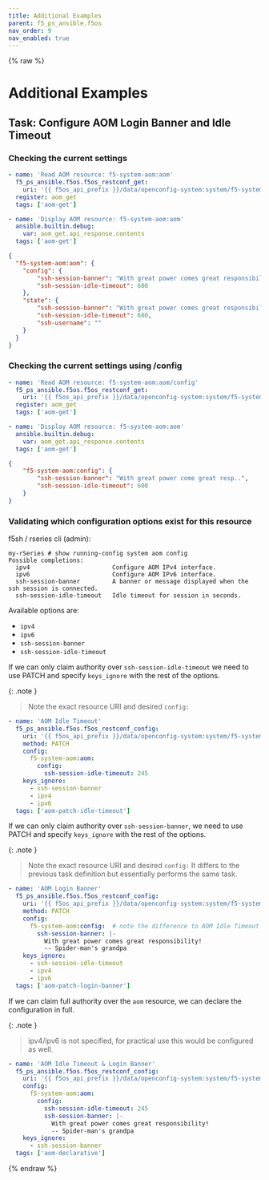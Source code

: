```yaml
---
title: Additional Examples
parent: f5_ps_ansible.f5os
nav_order: 9
nav_enabled: true
---
```

{% raw %}


# Additional Examples

## Task: Configure AOM Login Banner and Idle Timeout

### Checking the current settings

```yaml
- name: 'Read AOM resource: f5-system-aom:aom'
  f5_ps_ansible.f5os.f5os_restconf_get:
    uri: '{{ f5os_api_prefix }}/data/openconfig-system:system/f5-system-aom:aom'
  register: aom_get
  tags: ['aom-get']

- name: 'Display AOM resource: f5-system-aom:aom'
  ansible.builtin.debug:
    var: aom_get.api_response.contents
  tags: ['aom-get']
```

```json
{
  "f5-system-aom:aom": {
    "config": {
        "ssh-session-banner": "With great power comes great responsibility!\n-- Spider-man's grandpa",
        "ssh-session-idle-timeout": 600
    },
    "state": {
        "ssh-session-banner": "With great power comes great responsibility!\n-- Spider-man's grandpa",
        "ssh-session-idle-timeout": 600,
        "ssh-username": ""
    }
  }
}
```

### Checking the current settings using /config

```yaml
- name: 'Read AOM resource: f5-system-aom:aom/config'
  f5_ps_ansible.f5os.f5os_restconf_get:
    uri: '{{ f5os_api_prefix }}/data/openconfig-system:system/f5-system-aom:aom/config'
  register: aom_get
  tags: ['aom-get']

- name: 'Display AOM resource: f5-system-aom:aom'
  ansible.builtin.debug:
    var: aom_get.api_response.contents
  tags: ['aom-get']
```

```json
{
    "f5-system-aom:config": {
        "ssh-session-banner": "With great power come great resp..",
        "ssh-session-idle-timeout": 600
    }
}
```

### Validating which configuration options exist for this resource


f5sh / rseries cli (admin):

```shell
my-rSeries # show running-config system aom config
Possible completions:
  ipv4                       Configure AOM IPv4 interface.
  ipv6                       Configure AOM IPv6 interface.
  ssh-session-banner         A banner or message displayed when the ssh session is connected.
  ssh-session-idle-timeout   Idle timeout for session in seconds.
```

Available options are:

- `ipv4`
- `ipv6`
- `ssh-session-banner`
- `ssh-session-idle-timeout`

If we can only claim authority over `ssh-session-idle-timeout` we need to use PATCH and specify `keys_ignore` with the rest of the options.

{: .note }
> Note the exact resource URI and desired `config:`

```yaml
- name: 'AOM Idle Timeout'
  f5_ps_ansible.f5os.f5os_restconf_config:
    uri: '{{ f5os_api_prefix }}/data/openconfig-system:system/f5-system-aom:aom'
    method: PATCH
    config:
      f5-system-aom:aom:
        config:
          ssh-session-idle-timeout: 245
    keys_ignore:
      - ssh-session-banner
      - ipv4
      - ipv6
  tags: ['aom-patch-idle-timeout']
```

If we can only claim authority over `ssh-session-banner`, we need to use PATCH and specify `keys_ignore` with the rest of the options.

{: .note }
> Note the exact resource URI and desired `config:`
> It differs to the previous task definition but essentially performs the same task.

```yaml
- name: 'AOM Login Banner'
  f5_ps_ansible.f5os.f5os_restconf_config:
    uri: '{{ f5os_api_prefix }}/data/openconfig-system:system/f5-system-aom:aom/config'  # note the /config
    method: PATCH
    config:
      f5-system-aom:config:  # note the difference to AOM Idle Timeout
        ssh-session-banner: |-
          With great power comes great responsibility!
          -- Spider-man's grandpa
    keys_ignore:
      - ssh-session-idle-timeout
      - ipv4
      - ipv6
  tags: ['aom-patch-login-banner']
```

If we can claim full authority over the `aom` resource, we can declare the configuration in full.

{: .note }
> ipv4/ipv6 is not specified, for practical use this would be configured as well.

```yaml
- name: 'AOM Idle Timeout & Login Banner'
  f5_ps_ansible.f5os.f5os_restconf_config:
    uri: '{{ f5os_api_prefix }}/data/openconfig-system:system/f5-system-aom:aom'
    config:
      f5-system-aom:aom:
        config:
          ssh-session-idle-timeout: 245
          ssh-session-banner: |-
            With great power comes great responsibility!
            -- Spider-man's grandpa
    keys_ignore:
      - ssh-session-banner
  tags: ['aom-declarative']
```

{% endraw %}